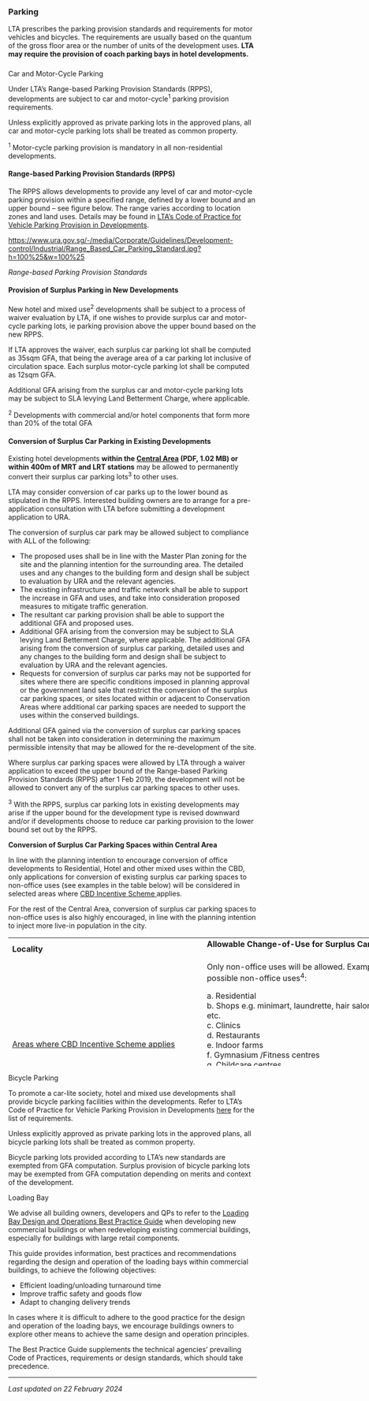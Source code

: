 ### Parking

LTA prescribes the parking provision standards and requirements for
motor vehicles and bicycles. The requirements are usually based on the
quantum of the gross floor area or the number of units of the
development uses. **LTA may require the provision of coach parking bays
in hotel developments.**

### 

<a href="#Car-Parking" class="collapsible collapsed"
data-toggle="collapse"></a>

Car and Motor-Cycle Parking

Under LTA’s Range-based Parking Provision Standards (RPPS), developments
are subject to car and motor-cycle<sup>1</sup> parking provision
requirements.

Unless explicitly approved as private parking lots in the approved
plans, all car and motor-cycle parking lots shall be treated as common
property.

<sup>1</sup> Motor-cycle parking provision is mandatory in all
non-residential developments.

<a href="#Range-Based" class="collapsible collapsed"
data-parent="#Car-Parking1" data-toggle="collapse"></a>

#### Range-based Parking Provision Standards (RPPS)

The RPPS allows developments to provide any level of car and motor-cycle
parking provision within a specified range, defined by a lower bound and
an upper bound – see figure below. The range varies according to
location zones and land uses. Details may be found in <a
href="https://www.lta.gov.sg/content/ltagov/en/industry_innovations/industry_matters/development_construction_resources/vehicle_parking/requirements_for_vehicle_parking_proposals.html"
rel="noopener noreferrer" target="_blank">LTA’s Code of Practice for
Vehicle Parking Provision in Developments</a>.

<https://www.ura.gov.sg/-/media/Corporate/Guidelines/Development-control/Industrial/Range_Based_Car_Parking_Standard.jpg?h=100%25&w=100%25>

*Range-based Parking Provision Standards*

<a href="#Surplus" class="collapsible collapsed"
data-parent="#Car-Parking1" data-toggle="collapse"></a>

#### Provision of Surplus Parking in New Developments

New hotel and mixed use<sup>2</sup> developments shall be subject to a
process of waiver evaluation by LTA, if one wishes to provide surplus
car and motor-cycle parking lots, ie parking provision above the upper
bound based on the new RPPS.

If LTA approves the waiver, each surplus car parking lot shall be
computed as 35sqm GFA, that being the average area of a car parking lot
inclusive of circulation space. Each surplus motor-cycle parking lot
shall be computed as 12sqm GFA.

Additional GFA arising from the surplus car and motor-cycle parking lots
may be subject to SLA levying Land Betterment Charge, where applicable.

<sup>2</sup> Developments with commercial and/or hotel components that
form more than 20% of the total GFA

<a href="#Conversion" class="collapsible collapsed"
data-parent="#Car-Parking1" data-toggle="collapse"></a>

#### Conversion of Surplus Car Parking in Existing Developments

Existing hotel developments **within the <a
href="https://www.ura.gov.sg/-/media/Corporate/Guidelines/Development-control/Flats-Condominiums/Central_Area_Map_1.pdf"
target="_blank">Central Area</a> (PDF, 1.02 MB) or within 400m of MRT
and LRT stations** may be allowed to permanently convert their surplus
car parking lots<sup>3</sup> to other uses.

LTA may consider conversion of car parks up to the lower bound as
stipulated in the RPPS. Interested building owners are to arrange for a
pre-application consultation with LTA before submitting a development
application to URA.

The conversion of surplus car park may be allowed subject to compliance
with ALL of the following:

-   The proposed uses shall be in line with the Master Plan zoning for
    the site and the planning intention for the surrounding area. The
    detailed uses and any changes to the building form and design shall
    be subject to evaluation by URA and the relevant agencies.
-   The existing infrastructure and traffic network shall be able to
    support the increase in GFA and uses, and take into consideration
    proposed measures to mitigate traffic generation.
-   The resultant car parking provision shall be able to support the
    additional GFA and proposed uses.
-   Additional GFA arising from the conversion may be subject to SLA
    levying Land Betterment Charge, where applicable. The additional GFA
    arising from the conversion of surplus car parking, detailed uses
    and any changes to the building form and design shall be subject to
    evaluation by URA and the relevant agencies.
-   Requests for conversion of surplus car parks may not be supported
    for sites where there are specific conditions imposed in planning
    approval or the government land sale that restrict the conversion of
    the surplus car parking spaces, or sites located within or adjacent
    to Conservation Areas where additional car parking spaces are needed
    to support the uses within the conserved buildings.

Additional GFA gained via the conversion of surplus car parking spaces
shall not be taken into consideration in determining the maximum
permissible intensity that may be allowed for the re-development of the
site.

Where surplus car parking spaces were allowed by LTA through a waiver
application to exceed the upper bound of the Range-based Parking
Provision Standards (RPPS) after 1 Feb 2019, the development will not be
allowed to convert any of the surplus car parking spaces to other uses.

<sup>3</sup> With the RPPS, surplus car parking lots in existing
developments may arise if the upper bound for the development type is
revised downward and/or if developments choose to reduce car parking
provision to the lower bound set out by the RPPS.

**Conversion of Surplus Car Parking Spaces within Central Area**

In line with the planning intention to encourage conversion of office
developments to Residential, Hotel and other mixed uses within the CBD,
only applications for conversion of existing surplus car parking spaces
to non-office uses (see examples in the table below) will be considered
in selected areas where <a
href="https://www.ura.gov.sg/Corporate/Data/circulars/2019/Mar/dc19-04"
target="_blank">CBD Incentive Scheme </a>applies.

For the rest of the Central Area, conversion of surplus car parking
spaces to non-office uses is also highly encouraged, in line with the
planning intention to inject more live-in population in the city.

<table style="width: 790px; height: 260px;">
<colgroup>
<col style="width: 50%" />
<col style="width: 50%" />
</colgroup>
<tbody>
<tr class="odd">
<td><strong>Locality </strong></td>
<td><strong>Allowable Change-of-Use for Surplus Carparks  </strong></td>
</tr>
<tr class="even">
<td style="text-align: left;"><span></span><a
href="https://www.ura.gov.sg/-/media/Corporate/Guidelines/Development-control/Circulars/2020/Aug/dc20-06---Appendix.pdf"
target="_blank">Areas where CBD Incentive Scheme applies</a>  </td>
<td>Only non-office uses will be allowed. Examples of possible
non-office uses<sup>4</sup>:  <br />
&#10;<p>a. Residential<br />
b. Shops e.g. minimart, laundrette, hair salons, etc.<br />
c. Clinics<br />
d. Restaurants<br />
e. Indoor farms<br />
f. Gymnasium /Fitness centres<br />
g. Childcare centres<br />
h. Commercial schools</p>
<p><sup>4</sup> This is not an exhaustive list. Allowable uses will be
subject to planning evaluation and will therefore vary from site to
site.</p></td>
</tr>
<tr class="odd">
<td>Rest of Central Area  </td>
<td>Non-office uses are highly encouraged.  </td>
</tr>
</tbody>
</table>

<a href="#Bicycle-Parking" class="collapsible collapsed"
data-toggle="collapse"></a>

Bicycle Parking

To promote a car-lite society, hotel and mixed use developments shall
provide bicycle parking facilities within the developments. Refer to
LTA’s Code of Practice for Vehicle Parking Provision in Developments <a
href="https://www.lta.gov.sg/content/ltagov/en/industry_innovations/industry_matters/development_construction_resources/vehicle_parking/requirements_for_vehicle_parking_proposals.html"
rel="noopener noreferrer" target="_blank">here</a> for the list of
requirements.

Unless explicitly approved as private parking lots in the approved
plans, all bicycle parking lots shall be treated as common property.

Bicycle parking lots provided according to LTA’s new standards are
exempted from GFA computation. Surplus provision of bicycle parking lots
may be exempted from GFA computation depending on merits and context of
the development.

<a href="#LoadingBay" class="collapsible collapsed"
data-toggle="collapse"></a>

Loading Bay

We advise all building owners, developers and QPs to refer to the <a
href="https://www.ura.gov.sg/-/media/Corporate/Guidelines/Development-control/Circulars/2020/Jul/dc20-05---Guideline.pdf"
target="_blank">Loading Bay Design and Operations Best Practice
Guide</a> when developing new commercial buildings or when redeveloping
existing commercial buildings, especially for buildings with large
retail components.

This guide provides information, best practices and recommendations
regarding the design and operation of the loading bays within commercial
buildings, to achieve the following objectives:

-   Efficient loading/unloading turnaround time
-   Improve traffic safety and goods flow
-   Adapt to changing delivery trends

In cases where it is difficult to adhere to the good practice for the
design and operation of the loading bays, we encourage buildings owners
to explore other means to achieve the same design and operation
principles.

The Best Practice Guide supplements the technical agencies’ prevailing
Code of Practices, requirements or design standards, which should take
precedence.

------------------------------------------------------------------------

*Last updated on 22 February 2024*
